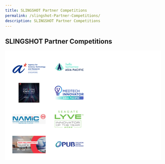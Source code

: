 ```yaml
---
title: SLINGSHOT Partner Competitions
permalink: /slingshot-Partner-Competitions/
description: SLINGSHOT Partner Competitions
---
```

## **SLINGSHOT Partner Competitions**
![SLINGSHOT Partner Competitions SWITCh 2022](/images/Sponsors%20&%20Partners_Cards%20(18).png)